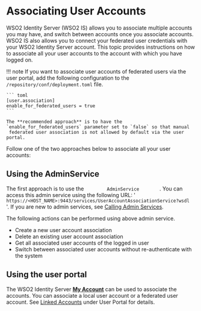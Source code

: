 # Associating User Accounts

WSO2 Identity Server (WSO2 IS) allows you to associate multiple accounts
you may have, and switch between accounts once you associate accounts.
WSO2 IS also allows you to connect your federated user credentials with
your WSO2 Identity Server account. This topic provides instructions on
how to associate all your user accounts to the account with which you
have logged on.

!!! note
    If you want to associate user accounts of federated users via the
    user portal, add the following configuration to the `/repository/conf/deployment.toml`
    file.
    
    ``` toml
    [user.association]
    enable_for_federated_users = true
    ```    

    The **recommended approach** is to have the `enable_for_federated_users` parameter set to `false` so that manual
     federated user association is not allowed by default via the user portal.
        

  
Follow one of the two approaches below to associate all your user
accounts:

## Using the AdminService

The first approach is to use the `         AdminService        ` . You
can access this admin service using the following URL: '
`         https://<HOST_NAME>:9443/services/UserAccountAssociationService?wsdl        `
'. If you are new to admin services, see [Calling Admin
Services](../../develop/calling-admin-services).

The following actions can be performed using above admin service.

-   Create a new user account association
-   Delete an existing user account association
-   Get all associated user accounts of the logged in user
-   Switch between associated user accounts without re-authenticate with
    the system

## Using the user portal

The WSO2 Identity Server [**My Account**](../learn/my-account.md) can be used to associate the
accounts. You can associate a local user account or a federated user
account. See [Linked Accounts](../../learn/user-portal/#linked-accounts) under
User Portal for details.
